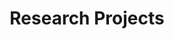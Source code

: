 ---
title: Research Projects
menu:
  sidebar:
    name: Research Projects in FR
    identifier: research
    weight: 300
---